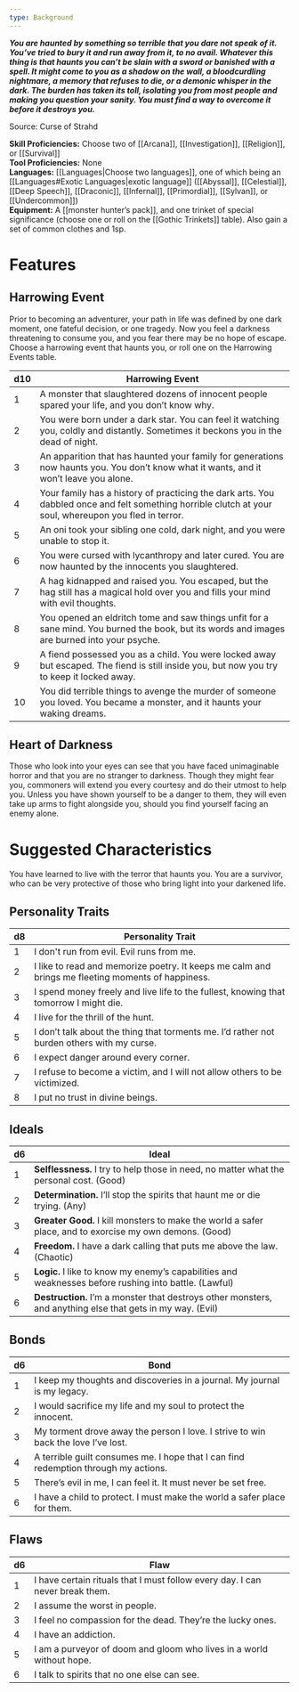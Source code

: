 ```yaml
---
type: Background
---
```

**_You are haunted by something so terrible that you dare not speak of it. You’ve tried to bury it and run away from it, to no avail. Whatever this thing is that haunts you can’t be slain with a sword or banished with a spell. It might come to you as a shadow on the wall, a bloodcurdling nightmare, a memory that refuses to die, or a demonic whisper in the dark. The burden has taken its toll, isolating you from most people and making you question your sanity. You must find a way to overcome it before it destroys you._**

Source: Curse of Strahd

**Skill Proficiencies:** Choose two of [[Arcana]], [[Investigation]], [[Religion]], or [[Survival]]  
**Tool Proficiencies:** None  
**Languages:** [[Languages|Choose two languages]], one of which being an [[Languages#Exotic Languages|exotic language]] ([[Abyssal]], [[Celestial]], [[Deep Speech]], [[Draconic]], [[Infernal]], [[Primordial]], [[Sylvan]], or [[Undercommon]])  
**Equipment:** A [[monster hunter’s pack]], and one trinket of special significance (choose one or roll on the [[Gothic Trinkets]] table). Also gain a set of common clothes and 1sp.

# Features

## Harrowing Event

Prior to becoming an adventurer, your path in life was defined by one dark moment, one fateful decision, or one tragedy. Now you feel a darkness threatening to consume you, and you fear there may be no hope of escape. Choose a harrowing event that haunts you, or roll one on the Harrowing Events table.

|d10|Harrowing Event|
|---|---|
|1|A monster that slaughtered dozens of innocent people spared your life, and you don’t know why.|
|2|You were born under a dark star. You can feel it watching you, coldly and distantly. Sometimes it beckons you in the dead of night.|
|3|An apparition that has haunted your family for generations now haunts you. You don’t know what it wants, and it won’t leave you alone.|
|4|Your family has a history of practicing the dark arts. You dabbled once and felt something horrible clutch at your soul, whereupon you fled in terror.|
|5|An oni took your sibling one cold, dark night, and you were unable to stop it.|
|6|You were cursed with lycanthropy and later cured. You are now haunted by the innocents you slaughtered.|
|7|A hag kidnapped and raised you. You escaped, but the hag still has a magical hold over you and fills your mind with evil thoughts.|
|8|You opened an eldritch tome and saw things unfit for a sane mind. You burned the book, but its words and images are burned into your psyche.|
|9|A fiend possessed you as a child. You were locked away but escaped. The fiend is still inside you, but now you try to keep it locked away.|
|10|You did terrible things to avenge the murder of someone you loved. You became a monster, and it haunts your waking dreams.|

## Heart of Darkness

Those who look into your eyes can see that you have faced unimaginable horror and that you are no stranger to darkness. Though they might fear you, commoners will extend you every courtesy and do their utmost to help you. Unless you have shown yourself to be a danger to them, they will even take up arms to fight alongside you, should you find yourself facing an enemy alone.

# Suggested Characteristics

You have learned to live with the terror that haunts you. You are a survivor, who can be very protective of those who bring light into your darkened life.

## Personality Traits

|d8|Personality Trait|
|---|---|
|1|I don't run from evil. Evil runs from me.|
|2|I like to read and memorize poetry. It keeps me calm and brings me fleeting moments of happiness.|
|3|I spend money freely and live life to the fullest, knowing that tomorrow I might die.|
|4|I live for the thrill of the hunt.|
|5|I don’t talk about the thing that torments me. I’d rather not burden others with my curse.|
|6|I expect danger around every corner.|
|7|I refuse to become a victim, and I will not allow others to be victimized.|
|8|I put no trust in divine beings.|

## Ideals

|d6|Ideal|
|---|---|
|1|**Selflessness.** I try to help those in need, no matter what the personal cost. (Good)|
|2|**Determination.** I’ll stop the spirits that haunt me or die trying. (Any)|
|3|**Greater Good.** I kill monsters to make the world a safer place, and to exorcise my own demons. (Good)|
|4|**Freedom.** I have a dark calling that puts me above the law. (Chaotic)|
|5|**Logic.** I like to know my enemy’s capabilities and weaknesses before rushing into battle. (Lawful)|
|6|**Destruction.** I’m a monster that destroys other monsters, and anything else that gets in my way. (Evil)|

## Bonds

|d6|Bond|
|---|---|
|1|I keep my thoughts and discoveries in a journal. My journal is my legacy.|
|2|I would sacrifice my life and my soul to protect the innocent.|
|3|My torment drove away the person I love. I strive to win back the love I’ve lost.|
|4|A terrible guilt consumes me. I hope that I can find redemption through my actions.|
|5|There’s evil in me, I can feel it. It must never be set free.|
|6|I have a child to protect. I must make the world a safer place for them.|

## Flaws

|d6|Flaw|
|---|---|
|1|I have certain rituals that I must follow every day. I can never break them.|
|2|I assume the worst in people.|
|3|I feel no compassion for the dead. They’re the lucky ones.|
|4|I have an addiction.|
|5|I am a purveyor of doom and gloom who lives in a world without hope.|
|6|I talk to spirits that no one else can see.|